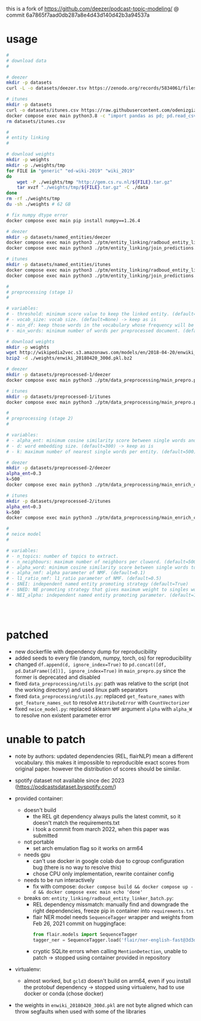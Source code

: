 this is a fork of https://github.com/deezer/podcast-topic-modeling/ @ commit 6a7865f7aad0db287a8e4d43d140d42b3a94537a

# usage

```bash
#
# download data
#

# deezer
mkdir -p datasets
curl -L -o datasets/deezer.tsv https://zenodo.org/records/5834061/files/deezer_podcast_dataset.tsv?download=1 && md5sum datasets/deezer.tsv | grep d161ba83e0dfc9efb73f993a6c387dff

# itunes
mkdir -p datasets
curl -o datasets/itunes.csv https://raw.githubusercontent.com/odenizgiz/Podcasts-Data/master/df_popular_podcasts.csv
docker compose exec main python3.8 -c "import pandas as pd; pd.read_csv('datasets/itunes.csv').to_csv('datasets/itunes.tsv', sep='\t', index=False)"
rm datasets/itunes.csv

#
# entity linking
#

# download weights
mkdir -p weights
mkdir -p ./weights/tmp
for FILE in "generic" "ed-wiki-2019" "wiki_2019"
do
    wget -P ./weights/tmp "http://gem.cs.ru.nl/${FILE}.tar.gz"
    tar xvzf "./weights/tmp/${FILE}.tar.gz" -C ./data
done
rm -rf ./weights/tmp
du -sh ./weights # 62 GB

# fix numpy dtype error
docker compose exec main pip install numpy==1.26.4

# deezer
mkdir -p datasets/named_entities/deezer
docker compose exec main python3 ./ptm/entity_linking/radboud_entity_linker_batch.py datasets/deezer.tsv datasets/named_entities/deezer weights --batch_size 128 --wiki_version wiki_2019
docker compose exec main python3 ./ptm/entity_linking/join_predictions.py datasets/named_entities/deezer datasets/deezer.tsv --batch_size 128

# itunes
mkdir -p datasets/named_entities/itunes
docker compose exec main python3 ./ptm/entity_linking/radboud_entity_linker_batch.py datasets/itunes.tsv datasets/named_entities/itunes weights --batch_size 128 --wiki_version wiki_2019 --col_title 'Name' --col_description 'Description'
docker compose exec main python3 ./ptm/entity_linking/join_predictions.py datasets/named_entities/itunes datasets/itunes.tsv --batch_size 128 --col_title 'Name' --col_description 'Description'

#
# preprocessing (stage 1)
#

# variables:
# - threshold: minimum score value to keep the linked entity. (default=0.9) -> keep as is
# - vocab_size: vocab size. (default=None) -> keep as is
# - min_df: keep those words in the vocabulary whose frequency will be greater than min_df. (default=5) -> keep as is
# - min_words: minimum number of words per preprocessed document. (default=2) -> keep as is

# download weights
mkdir -p weights
wget http://wikipedia2vec.s3.amazonaws.com/models/en/2018-04-20/enwiki_20180420_300d.pkl.bz2 -P ./weights
bzip2 -d ./weights/enwiki_20180420_300d.pkl.bz2

# deezer
mkdir -p datasets/preprocessed-1/deezer
docker compose exec main python3 ./ptm/data_preprocessing/main_prepro.py --examples_file datasets/deezer.tsv --annotated_file datasets/named_entities/deezer/linked_entities.json --embeddings_file_path weights/enwiki_20180420_300d.pkl --path_to_save_results datasets/preprocessed-1/deezer

# itunes
mkdir -p datasets/preprocessed-1/itunes
docker compose exec main python3 ./ptm/data_preprocessing/main_prepro.py --examples_file datasets/itunes.tsv --annotated_file datasets/named_entities/itunes/linked_entities.json --embeddings_file_path weights/enwiki_20180420_300d.pkl --path_to_save_results datasets/preprocessed-1/itunes --col_title 'Name' --col_description 'Description'

#
# preprocessing (stage 2)
#

# variables:
# - alpha_ent: minimum cosine similarity score between single words and entities. (default=0.3)
# - d: word embedding size. (default=300) -> keep as is
# - k: maximum number of nearest single words per entity. (default=500)

# deezer
mkdir -p datasets/preprocessed-2/deezer
alpha_ent=0.3
k=500
docker compose exec main python3 ./ptm/data_preprocessing/main_enrich_corpus_using_entities.py --prepro_file datasets/preprocessed-1/deezer/prepro.txt --prepro_le_file datasets/preprocessed-1/deezer/prepro_le.txt --vocab_file datasets/preprocessed-1/deezer/vocab.txt --vocab_le_file datasets/preprocessed-1/deezer/vocab_le.txt --embeddings_file_path weights/enwiki_20180420_300d.pkl --path_to_save_results datasets/preprocessed-2/deezer --alpha_ent $alpha_ent --k $k

# itunes
mkdir -p datasets/preprocessed-2/itunes
alpha_ent=0.3
k=500
docker compose exec main python3 ./ptm/data_preprocessing/main_enrich_corpus_using_entities.py --prepro_file datasets/preprocessed-1/itunes/prepro.txt --prepro_le_file datasets/preprocessed-1/itunes/prepro_le.txt --vocab_file datasets/preprocessed-1/itunes/vocab.txt --vocab_le_file datasets/preprocessed-1/itunes/vocab_le.txt --embeddings_file_path weights/enwiki_20180420_300d.pkl --path_to_save_results datasets/preprocessed-2/itunes --alpha_ent $alpha_ent --k $k

#
# neice model
#

# variables:
# - n_topics: number of topics to extract.
# - n_neighbours: maximum number of neighbors per cluword. (default=500)
# - alpha_word: minimum cosine similarity score between single words to be considered neighbors in a cluword. (default=0.4)
# - alpha_nmf: alpha parameter of NMF. (default=0.1)
# - l1_ratio_nmf: l1_ratio parameter of NMF. (default=0.5)
# - $NEI: independent named entity promoting strategy (default=True)
# - $NED: NE promoting strategy that gives maximum weight to singles words that are similar to NEs. (default=True)
# - NEI_alpha: independent named entity promoting parameter. (default=1.3)





```

<!--
https://github.com/deezer/podcast-topic-modeling

https://github.com/chrisizeh/podcast-topic-modeling/commit/e5f4b9787445893a5ff6ff6c929e400c081406f5#diff-0eec27339904f82c8a31e71daa26bc3a2f9dbdbaa4df9d438fc1f2c7e6d03eeaR1

https://github.com/chrisizeh/podcast-topic-modeling/commits/main/
-->

# patched

- new dockerfile with dependency dump for reproducibility
- added seeds to every file (random, numpy, torch, os) for reproducibility
- changed `df.append(d, ignore_index=True)` to `pd.concat([df, pd.DataFrame([d])], ignore_index=True)` in `main_prepro.py` since the former is deprecated and disabled
- fixed `data_preprocessing/utils.py`: path was relative to the script (not the working directory) and used linux path separators
- fixed `data_preprocessing/utils.py`: replaced `get_feature_names` with `get_feature_names_out` to resolve `AttributeError` with `CountVectorizer`
- fixed `neice_model.py`: replaced sklearn `NMF` argument `alpha` with `alpha_W` to resolve non existent parameter error

# unable to patch

- note by authors: updated dependencies (REL, flairNLP) mean a different vocabulary. this makes it impossible to reproducible exact scores from original paper. however the distribution of scores should be similar.

- spotify dataset not available since dec 2023 (https://podcastsdataset.byspotify.com/)

- provided container:

    - doesn't build
        - the REL git dependency always pulls the latest commit, so it doesn't match the requirements.txt
        - i took a commit from march 2022, when this paper was submitted
    - not portable
        - set arch emulation flag so it works on arm64
    - needs gpu
        - can't use docker in google colab due to cgroup configuration bug (there is no way to resolve this)
        - chose CPU only implementation, rewrite container config
    - needs to be run interactively
        - fix with compose: `docker compose build && docker compose up -d && docker compose exec main echo 'done'`
    - breaks on: `entity_linking/radboud_entity_linker_batch.py`:
        - REL dependency missmatch: manually find and downgrade the right dependencies, freeze pip in container into `requirements.txt`
        - flair NER model needs `SequenceTagger` wrapper and weights from Feb 26, 2021 commit on huggingface:
            ```python
            from flair.models import SequenceTagger
            tagger_ner = SequenceTagger.load('flair/ner-english-fast@3d3d35790f78a00ef319939b9004209d1d05f788')
            ```
        - cryptic SQLite errors when calling `MentionDetection`, unable to patch → stopped using container provided in repository

- virtualenv:

    - almost worked, but `gcld3` doesn't build on arm64, even if you install the protobuf dependency → stopped using virtualenv, had to use docker or conda (chose docker)

- the weights in `enwiki_20180420_300d.pkl` are not byte aligned which can throw segfaults when used with some of the libraries
